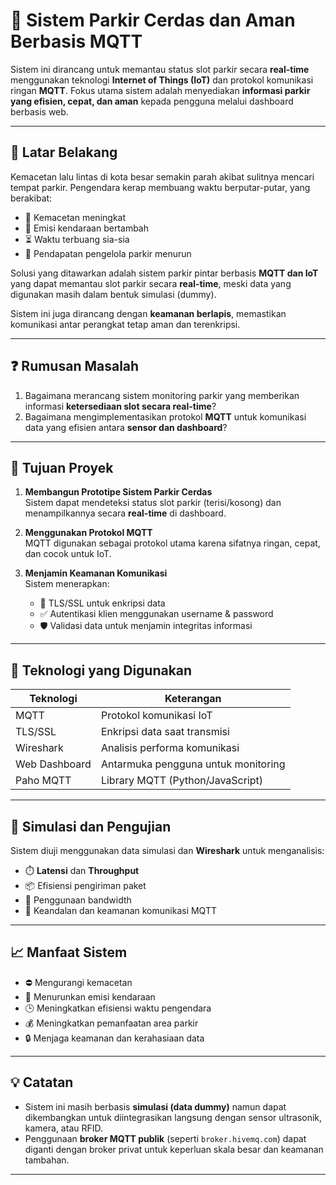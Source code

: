 # 🚗 Sistem Parkir Cerdas dan Aman Berbasis MQTT

Sistem ini dirancang untuk memantau status slot parkir secara **real-time** menggunakan teknologi **Internet of Things (IoT)** dan protokol komunikasi ringan **MQTT**. Fokus utama sistem adalah menyediakan **informasi parkir yang efisien, cepat, dan aman** kepada pengguna melalui dashboard berbasis web.

---

## 📌 Latar Belakang

Kemacetan lalu lintas di kota besar semakin parah akibat sulitnya mencari tempat parkir. Pengendara kerap membuang waktu berputar-putar, yang berakibat:

- 🚦 Kemacetan meningkat
- 💨 Emisi kendaraan bertambah
- ⏳ Waktu terbuang sia-sia
- 💸 Pendapatan pengelola parkir menurun

Solusi yang ditawarkan adalah sistem parkir pintar berbasis **MQTT dan IoT** yang dapat memantau slot parkir secara **real-time**, meski data yang digunakan masih dalam bentuk simulasi (dummy).

Sistem ini juga dirancang dengan **keamanan berlapis**, memastikan komunikasi antar perangkat tetap aman dan terenkripsi.

---

## ❓ Rumusan Masalah

1. Bagaimana merancang sistem monitoring parkir yang memberikan informasi **ketersediaan slot secara real-time**?
2. Bagaimana mengimplementasikan protokol **MQTT** untuk komunikasi data yang efisien antara **sensor dan dashboard**?

---

## 🎯 Tujuan Proyek

1. **Membangun Prototipe Sistem Parkir Cerdas**  
   Sistem dapat mendeteksi status slot parkir (terisi/kosong) dan menampilkannya secara **real-time** di dashboard.

2. **Menggunakan Protokol MQTT**  
   MQTT digunakan sebagai protokol utama karena sifatnya ringan, cepat, dan cocok untuk IoT.

3. **Menjamin Keamanan Komunikasi**  
   Sistem menerapkan:
   - 🔐 TLS/SSL untuk enkripsi data
   - ✅ Autentikasi klien menggunakan username & password
   - 🛡️ Validasi data untuk menjamin integritas informasi

---

## 🧠 Teknologi yang Digunakan

| Teknologi | Keterangan |
|-----------|------------|
| MQTT      | Protokol komunikasi IoT |
| TLS/SSL   | Enkripsi data saat transmisi |
| Wireshark | Analisis performa komunikasi |
| Web Dashboard | Antarmuka pengguna untuk monitoring |
| Paho MQTT | Library MQTT (Python/JavaScript) |

---

## 🧪 Simulasi dan Pengujian

Sistem diuji menggunakan data simulasi dan **Wireshark** untuk menganalisis:

- ⏱️ **Latensi** dan **Throughput**
- 📦 Efisiensi pengiriman paket
- 📶 Penggunaan bandwidth
- 🔐 Keandalan dan keamanan komunikasi MQTT

---

## 📈 Manfaat Sistem

- ⛔ Mengurangi kemacetan
- 🌱 Menurunkan emisi kendaraan
- 🕒 Meningkatkan efisiensi waktu pengendara
- 💰 Meningkatkan pemanfaatan area parkir
- 🔒 Menjaga keamanan dan kerahasiaan data

---

## 💡 Catatan

- Sistem ini masih berbasis **simulasi (data dummy)** namun dapat dikembangkan untuk diintegrasikan langsung dengan sensor ultrasonik, kamera, atau RFID.
- Penggunaan **broker MQTT publik** (seperti `broker.hivemq.com`) dapat diganti dengan broker privat untuk keperluan skala besar dan keamanan tambahan.

---

